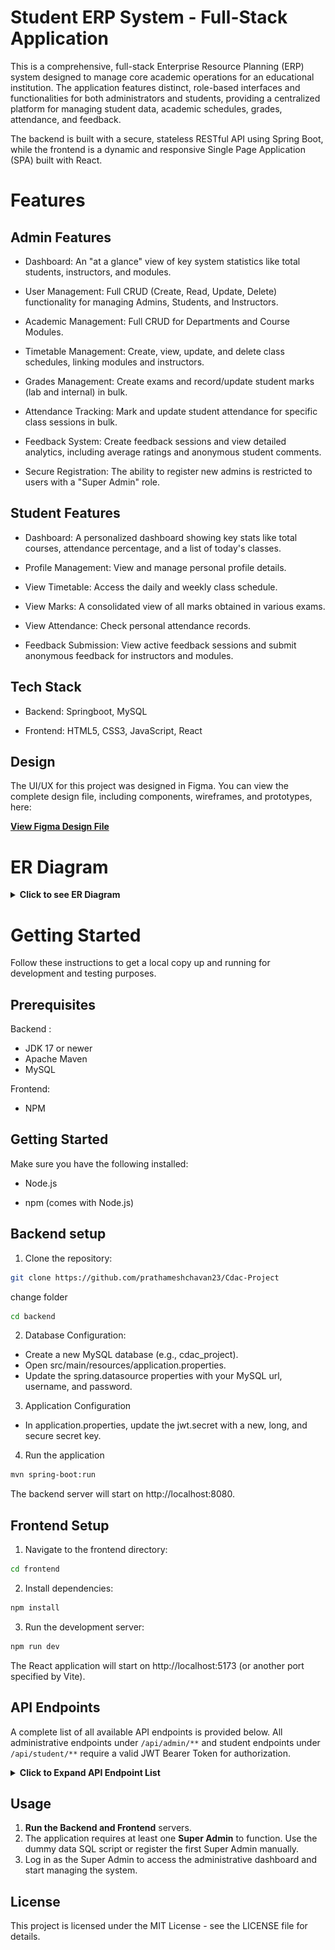 
# Student ERP System - Full-Stack Application

This is a comprehensive, full-stack Enterprise Resource Planning (ERP) system designed to manage core academic operations for an educational institution. The application features distinct, role-based interfaces and functionalities for both administrators and students, providing a centralized platform for managing student data, academic schedules, grades, attendance, and feedback.

The backend is built with a secure, stateless RESTful API using Spring Boot, while the frontend is a dynamic and responsive Single Page Application (SPA) built with React.






# Features


## Admin Features

- Dashboard: An "at a glance" view of key system statistics like total students, instructors, and modules.

- User Management: Full CRUD (Create, Read, Update, Delete) functionality for managing Admins, Students, and Instructors.

- Academic Management: Full CRUD for Departments and Course Modules.

- Timetable Management: Create, view, update, and delete class schedules, linking modules and instructors.

- Grades Management: Create exams and record/update student marks (lab and internal) in bulk.

- Attendance Tracking: Mark and update student attendance for specific class sessions in bulk.

- Feedback System: Create feedback sessions and view detailed analytics, including average ratings and anonymous student comments.

- Secure Registration: The ability to register new admins is restricted to users with a "Super Admin" role.

## Student Features

- Dashboard: A personalized dashboard showing key stats like total courses, attendance percentage, and a list of today's classes.

- Profile Management: View and manage personal profile details.

- View Timetable: Access the daily and weekly class schedule.

- View Marks: A consolidated view of all marks obtained in various exams.

- View Attendance: Check personal attendance records.

- Feedback Submission: View active feedback sessions and submit anonymous feedback for instructors and modules.
## Tech Stack

- Backend: Springboot, MySQL

- Frontend: HTML5, CSS3, JavaScript, React

## Design

The UI/UX for this project was designed in Figma. You can view the complete design file, including components, wireframes, and prototypes, here:

[**View Figma Design File**](https://www.figma.com/design/OXH5baVMXqzpIT1g49ek9O/CDAC-ERP?node-id=4023-7063&p=f&t=brHIg17ewuVR0Sz6-0)
  
# ER Diagram
<details>
<summary><strong>Click to see ER Diagram</strong></summary>

<img src="docs/ER-Project.png" alt="Entity-Relationship Diagram" />

</details>


# Getting Started

Follow these instructions to get a local copy up and running for development and testing purposes.

## Prerequisites

Backend :
   - JDK 17 or newer
   - Apache Maven
   - MySQL 
 
Frontend:
   - NPM
   

## Getting Started

Make sure you have the following installed:

- Node.js

- npm (comes with Node.js)



## Backend setup 

1. Clone the repository:

```bash
git clone https://github.com/prathameshchavan23/Cdac-Project
```
change folder
```bash
cd backend
```

2. Database Configuration:

 - Create a new MySQL database (e.g., cdac_project).
 - Open src/main/resources/application.properties.
 - Update the spring.datasource properties with your MySQL url, username, and password.
 
3. Application Configuration

- In application.properties, update the jwt.secret with a new, long, and secure secret key.

4. Run the application

```bash
mvn spring-boot:run
```
The backend server will start on http://localhost:8080.


## Frontend Setup

1. Navigate to the frontend directory:

```bash
cd frontend
```

2. Install dependencies:

```bash
npm install
```

3. Run the development server:

```bash
npm run dev
```
The React application will start on http://localhost:5173 (or another port specified by Vite).

## API Endpoints

A complete list of all available API endpoints is provided below. All administrative endpoints under `/api/admin/**` and student endpoints under `/api/student/**` require a valid JWT Bearer Token for authorization.

<details>
<summary><strong>Click to Expand API Endpoint List</strong></summary>

### Authentication
| HTTP Method | URL Path | Description |
| :--- | :--- | :--- |
| `POST` | `/api/auth/register/admin` | (Super Admin Only) Registers a new administrator. |
| `POST` | `/api/auth/login` | Logs in a user and returns a JWT. |

### Admin Management
| HTTP Method | URL Path | Description |
| :--- | :--- | :--- |
| `GET` | `/api/admin/admins` | Gets a list of all administrators. |
| `GET` | `/api/admin/admins/{id}` | Gets a single administrator. |
| `PUT` | `/api/admin/admins/{id}` | Updates an administrator. |
| `DELETE` | `/api/admin/admins/{id}` | Deletes an administrator. |

### Department Management
| HTTP Method | URL Path | Description |
| :--- | :--- | :--- |
| `POST` | `/api/departments` | Creates a new department. |
| `GET` | `/api/departments` | Gets a list of all departments. |
| `GET` | `/api/departments/{id}` | Gets a single department. |
| `PUT` | `/api/departments/{id}` | Updates a department. |
| `DELETE` | `/api/departments/{id}` | Deletes a department. |

### Instructor Management
| HTTP Method | URL Path | Description |
| :--- | :--- | :--- |
| `POST` | `/api/admin/instructors` | Creates a new instructor. |
| `GET` | `/api/admin/instructors` | Gets a paginated list of all instructors. |
| `GET` | `/api/admin/instructors/{id}` | Gets a single instructor. |
| `PUT` | `/api/admin/instructors/{id}` | Updates an instructor. |
| `DELETE` | `/api/admin/instructors/{id}` | Deletes an instructor. |

### Student Management (by Admin)
| HTTP Method | URL Path | Description |
| :--- | :--- | :--- |
| `POST` | `/api/admin/students` | Creates a new student. |
| `GET` | `/api/admin/students` | Gets a paginated list of all students. |
| `GET` | `/api/admin/students/{prn}` | Gets a single student. |
| `PUT` | `/api/admin/students/{prn}` | Updates a student. |
| `DELETE` | `/api/admin/students/{prn}` | Deletes a student. |

### Module Management
| HTTP Method | URL Path | Description |
| :--- | :--- | :--- |
| `POST` | `/api/admin/modules` | Creates a new module. |
| `GET` | `/api/admin/modules` | Gets a paginated list of all modules. |
| `GET` | `/api/admin/modules/{moduleId}` | Gets a single module. |
| `PUT` | `/api/admin/modules/{moduleId}` | Updates a module. |
| `DELETE` | `/api/admin/modules/{moduleId}` | Deletes a module. |

### Timetable Management
| HTTP Method | URL Path | Description |
| :--- | :--- | :--- |
| `POST` | `/api/admin/timetable` | Creates a new timetable entry. |
| `GET` | `/api/admin/timetable` | Gets all timetable entries. |

### Grades Management
| HTTP Method | URL Path | Description |
| :--- | :--- | :--- |
| `POST` | `/api/admin/exams` | Creates a new exam. |
| `GET` | `/api/admin/exams` | Gets all exams. |
| `POST` | `/api/admin/scores/bulk` | Records or updates marks for multiple students. |
| `GET` | `/api/admin/scores/exam/{examId}` | Gets all scores for a specific exam. |
| `GET` | `/api/admin/scores/exam/{examId}/marks-sheet`| Gets a paginated marks entry sheet. |

### Attendance Management
| HTTP Method | URL Path | Description |
| :--- | :--- | :--- |
| `POST` | `/api/admin/attendance` | Marks attendance for a single student. |
| `POST` | `/api/admin/attendance/bulk`| Marks or updates attendance for multiple students. |
| `PUT` | `/api/admin/attendance/{id}`| Updates a single attendance record. |
| `DELETE` | `/api/admin/attendance/{id}`| Deletes a single attendance record. |
| `GET` | `/api/admin/attendance/session/{id}` | Gets paginated attendance for a class session. |
| `GET` | `/api/admin/attendance/session/{id}/by-date`| Gets paginated attendance on a specific date. |

### Feedback
| HTTP Method | URL Path | Description |
| :--- | :--- | :--- |
| `POST` | `/api/student/feedback/submit` | (Student) Submits feedback. |
| `GET` | `/api/student/feedback/sessions/active`| (Student) Gets active feedback sessions. |
| `POST` | `/api/admin/feedback/sessions` | (Admin) Creates a new feedback session. |
| `GET` | `/api/admin/feedback/instructors`| (Admin) Gets instructors with feedback status. |
| `GET` | `/api/admin/feedback/sessions/{id}/stats`| (Admin) Gets statistics for a feedback session. |
| `GET` | `/api/admin/feedback/sessions/{id}/anonymous`| (Admin) Gets anonymous feedback for a session. |
| `DELETE`| `/api/admin/feedback/{feedbackId}`| (Admin) Deletes a feedback record. |

### Student Endpoints
| HTTP Method | URL Path | Description |
| :--- | :--- | :--- |
| `GET` | `/api/student/dashboard/stats` | Gets dashboard statistics. |
| `GET` | `/api/student/dashboard/todays-classes`| Gets today's class schedule. |
| `GET` | `/api/student/profile` | Gets the student's profile details. |
| `GET` | `/api/student/my-marks` | Gets a list of all marks. |

### Monitoring (Actuator)
| HTTP Method | URL Path | Description |
| :--- | :--- | :--- |
| `GET` | `/actuator/health` | Shows the application's health status. |
| `GET` | `/actuator/info` | Shows custom application info. |

</details>

## Usage

1.  **Run the Backend and Frontend** servers.
2.  The application requires at least one **Super Admin** to function. Use the dummy data SQL script or register the first Super Admin manually.
3.  Log in as the Super Admin to access the administrative dashboard and start managing the system.

## License
This project is licensed under the MIT License - see the LICENSE file for details.


